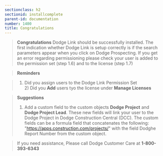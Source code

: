 ```yaml
---
sectionclass: h2
sectionid: installcomplete
parent-id: documentation
number: 1400
title: Congratulations 
---
```


> **Congratulations** Dodge Link should be successfully installed.  The first indication whether Dodge Link is setup correctly is if the search parameters appear when you click on Dodge Prospecting.  If you get an error  regarding permissioning please check your user is added to the permission set (step 1.6) and to the license (step 1.7)  

>**Reminders**
  
>1) Did you assign users to the Dodge Link Permission Set
<br />2) Did you **Add** users tyo the license under **Manage Licenses**
 
 >**Suggestions** <br>
 >1)  Add a custom field to the custom objects **Dodge Project** and **Dodge Project Lead**.  These new fields will link your user to the Dodge Project in Dodge Construction Central (DCC).  The custom fields can be a formula field that concatenates the following: "https://apps.construction.com/projects/" with the  field Dodghe Report Number from the custom object.  
 

> If you need assistance, Please call Dodge Customer Care at **1-800-393-6343**

